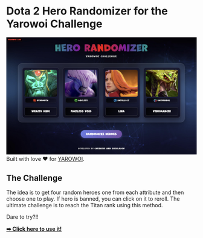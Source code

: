 # Dota 2 Hero Randomizer for the Yarowoi Challenge

![Screenshot of the interface](img/screenshot.png)
Built with love ❤️ for [YAROWOI](https://www.twitch.tv/yarowoiqa).

## The Challenge

The idea is to get four random heroes one from each attribute and then choose one to play. If hero is banned, you can click on it to reroll. The ultimate challenge is to reach the Titan rank using this method.

Dare to try?!!

[**➡️ Click here to use it!**](https://vladimirfeonix.github.io/dotarandom/)
